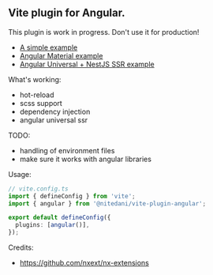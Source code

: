 Vite plugin for Angular.
---

This plugin is work in progress. Don't use it for production!

- [A simple example](./examples/simple/)
- [Angular Material example](./examples/material/)
- [Angular Universal + NestJS SSR example](./examples/universal/)

What's working:
- hot-reload
- scss support
- dependency injection
- angular universal ssr

TODO:
- handling of environment files
- make sure it works with angular libraries

Usage:

```typescript
// vite.config.ts
import { defineConfig } from 'vite';
import { angular } from '@nitedani/vite-plugin-angular';

export default defineConfig({
  plugins: [angular()],
});


```

Credits:
- https://github.com/nxext/nx-extensions